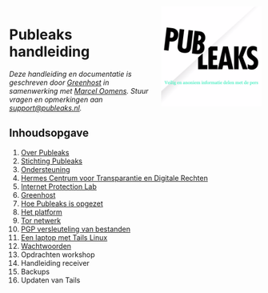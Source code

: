 <img src="assets/publeaks-logo.png" title="Publeaks logo" alt="Publeaks logo" width="200px" height="200px" style="float: right; margin: 0px 0px 15px 15px;" />

Publeaks handleiding
=============

*Deze handleiding en documentatie is geschreven door [Greenhost](https://www.greenhost.nl) in samenwerking met [Marcel Oomens](https://www.github.com/marceloomens). Stuur vragen en opmerkingen aan support@publeaks.nl.*

Inhoudsopgave
-------------

1. [Over Publeaks](chapter-1.md)
  1. [Stichting Publeaks](chapter-1.md#stichting-publeaks)
  2. [Ondersteuning](chapter-1.md#ondersteuning)
  3. [Hermes Centrum voor Transparantie en Digitale Rechten](chapter-1.md#hermes-centrum-voor-transparantie-en-digitale-rechten)
  4. [Internet Protection Lab](chapter-1.md#internet-protection-lab)
  5. [Greenhost](chapter-1.md#greenhost)
2. [Hoe Publeaks is opgezet](chapter-2.md)
  1. [Het platform](chapter-2.md#het-platform)
  2. [Tor netwerk](chapter-2.md#tor-netwerk)
  3. [PGP versleuteling van bestanden](chapter-2.md#pgp-versleuteling-van-bestanden)
  4. [Een laptop met Tails Linux](chapter-2.md#een-laptop-met-tails-linux)
  5. [Wachtwoorden](chapter-2.md#wachtwoorden)
3. Opdrachten workshop
4. Handleiding receiver
5. Backups
6. Updaten van Tails
